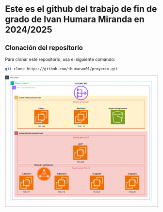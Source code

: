 # Este es el github del trabajo de fin de grado de Ivan Humara Miranda en 2024/2025

## Clonación del repositorio

Para clonar este repositorio, usa el siguiente comando:

   ```bash
   git clone https://github.com/ihumaram01/proyecto.git
   ```

![Diagrama del Proyecto](https://github.com/ihumaram01/proyecto/blob/main/Diagrama-Proyecto.png?raw=true)
